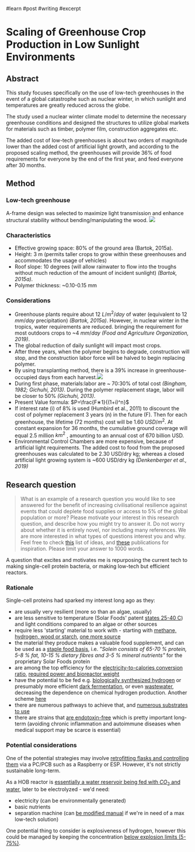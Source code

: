 #learn #post #writing #excerpt
# Scaling of Greenhouse Crop Production in Low Sunlight Environments
## Abstract
This study focuses specifically on the use of low-tech greenhouses in the event of a global catastrophe such as nuclear winter, in which sunlight and temperatures are greatly reduced across the globe.

The study used a nuclear winter climate model to determine the necessary greenhouse conditions and designed the structures to utilize global markets for materials such as timber, polymer film, construction aggregates etc.

The added cost of low-tech greenhouses is about two orders of magnitude lower than the added cost of artificial light growth, and according to the proposed scaling method, the greenhouses will provide 36% of food requirements for everyone by the end of the first year, and feed everyone after 30 months.

## Method
### Low-tech greenhouse
A-frame design was selected to maximize light transmission and enhance structural stability without bending/manipulating the wood.
![](https://i.imgur.com/HCqyauE.png)

### Characteristics
- Effective growing space: 80% of the ground area (Bartok, 2015a). 
- Height: 3 m (permits taller crops to grow within these greenhouses and accommodates the usage of vehicles)
- Roof slope: 10 degrees (will allow rainwater to flow into the troughs without much reduction of the amount of incident sunlight) *(Bartok, 2015a)*. 
- Polymer thickness: ~0.10-0.15 mm

### Considerations
- Greenhouse plants require about 12 $L/m^2/day$ of water (equivalent to 12 $mm/day$ precipitation) *(Bartok, 2015a)*. However, in nuclear winter in the tropics, water requirements are reduced. bringing the requirement for most outdoors crops to ~4 $mm/day$ *(Food and Agriculture Organization, 2019)*.
- The global reduction of daily sunlight will impact most crops.
- After three years, when the polymer begins to degrade, construction will stop, and the construction labor force will be halved to begin replacing polymer.
- By using transplanting method, there is a 39% increase in greenhouse-occupied days from each harvest.![](https://i.imgur.com/Bl0CqF2.png)
- During first phase, materials:labor are ~ 70:30% of total cost *(Bingham, 1982; Gichuhi, 2013)*. During the polymer replacement stage, labor will be closer to 50% *(Gichuhi, 2013)*.
- Present Value formula: $P=\frac{F∗1}{(1+i)^n}$
- If interest rate (i) of 8% is used (Humbird et al., 2011) to discount the cost of polymer replacement 3 years (n) in the future (F). Then for each greenhouse, the lifetime (72 months) cost will be 1.60 $USD/m^2$. At constant expansion for 36 months, the cumulative ground coverage will equal 2.5 million $km^2$ , amounting to an annual cost of 670 billion USD.
- Environmental Control Chambers are more expensive, because of artificial light requirements. The added cost to food from the proposed greenhouses was calculated to be 2.30 USD/dry kg; whereas a closed artificial light growing system is ~600 USD/dry kg *(Denkenberger et al., 2019)*

## Research question
> What is an example of a research question you would like to see answered for the benefit of increasing civilisational resilience against events that could deplete food supplies or access to 5% of the global population or more? Please motivate your interest in this research question, and describe how you might try to answer it. Do not worry about whether it is entirely novel, nor including many references. We are more interested in what types of questions interest you and why. Feel free to check [this](https://docs.google.com/document/d/1kFaGeIA2rdBVySIf25zl2Q8BOORYgugJLdcrq6BjZ4A/edit?usp=sharing) list of ideas, and [these](https://allfed.info/research/publications-and-reports) publications for inspiration. Please limit your answer to 1000 words.

A question that excites and motivates me is repurposing the current tech to making single-cell protein bacteria, or making low-tech but efficient reactors.

### Rationale
Single-cell proteins had sparked my interest long ago as they:
- are usually very resilient (more so than an algae, usually)
- are less sensitive to temperature (Solar Foods' patent [states 25-40 C](https://data.epo.org/publication-server/document?iDocId=6530856&iFormat=0)) and light conditions compared to an algae or other sources
- require less 'starting' material to work with - starting with [methane, hydrogen, wood or starch](https://www.luxresearchinc.com/blog/strategies-for-success-in-single-cell-protein-production/), [one more source](https://www.frontiersin.org/articles/10.3389/fbioe.2021.733753/full)
- the material they produce makes a valuable food supplement, and can be used as a [staple food basis](https://www.forbes.com/sites/daphneewingchow/2022/02/28/here-are-the-two-craziest-ingredients-in-alternative-protein-this-year/), i.e. *"Solein consists of 65-70 % protein, 5-8 % fat, 10-15 % dietary fibres and 3-5 % mineral nutrients"* for the proprietary Solar Foods protein
- are among the top efficiency for the [electricity-to-calories conversion ratio](https://allfed.info/images/pdfs/chemical_snythesis.pdf), [required power and bioreactor weight](https://allfed.info/images/pdfs/Food_in_space_from_hydrogen_oxidizing_ba.pdf)
- have the potential to be fed e.g. [biologically synthesized hydrogen](https://www.sciencedirect.com/science/article/abs/pii/S0360319919302241) or presumably more efficient [dark fermentation](https://microbialcellfactories.biomedcentral.com/articles/10.1186/s12934-022-01893-3#Sec2), or even [wastewater](https://www.powertoprotein.eu/wp-content/uploads/resource-recovery-from-used-water_matassa_boon_verstraete_water-research.pdf), decreasing the dependence on chemical hydrogen production. Another scheme [here](https://openmicrobiologyjournal.com/VOLUME/16/ELOCATOR/e187428582207270/FULLTEXT/)
- there are numerous pathways to achieve that, and [numerous substrates to use](https://www.cell.com/joule/pdf/S2542-4351(20)30177-X.pdf)
- there are strains that [are endotoxin-free](https://pubs.acs.org/doi/10.1021/acsfoodscitech.0c00129) which is pretty important long-term (avoiding chronic inflammation and autoimmune diseases when medical support may be scarce is essential)

### Potential considerations
One of the potential strategies may involve [retrofitting flasks and controlling them](https://www.biorxiv.org/content/10.1101/729434v2.full) via a PC/PCB such as a Raspberry or ESP. However, it's not strictly sustainable long-term.

As a HOB reactor is [essentially a water reservoir being fed with $CO_2$ and water](https://www.sciencedirect.com/science/article/pii/S221191241830141X), later to be electrolyzed - we'd need:
- electricity (can be environmentally generated)
- basic nutrients
- separation machine (can [be modified manual](https://www.amazon.com/Dairy-Cream-Separator-Manual-METALL/dp/B01B68KPEK) if we're in need of a max low-tech solution)

One potential thing to consider is explosiveness of hydrogen, however this could be managed by keeping the concentration [below explosion limits (5-75%)](https://onlinelibrary.wiley.com/doi/10.1002/ceat.200403174).

